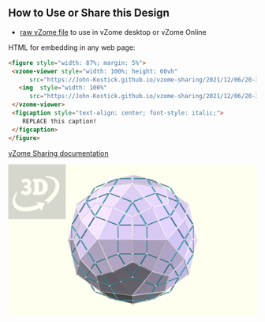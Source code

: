 
## How to Use or Share this Design

 - [raw vZome file](<https://raw.githubusercontent.com/John-Kostick/vzome-sharing/main/2021/12/06/20-38-05-Deltoidal-Hexecontahedron/Deltoidal-Hexecontahedron.vZome>) to use in vZome desktop or vZome Online
 
 HTML for embedding in any web page:
 ```html
<figure style="width: 87%; margin: 5%">
  <vzome-viewer style="width: 100%; height: 60vh"
       src="https://John-Kostick.github.io/vzome-sharing/2021/12/06/20-38-05-Deltoidal-Hexecontahedron/Deltoidal-Hexecontahedron.vZome" >
    <img  style="width: 100%"
       src="https://John-Kostick.github.io/vzome-sharing/2021/12/06/20-38-05-Deltoidal-Hexecontahedron/Deltoidal-Hexecontahedron.png" >
  </vzome-viewer>
  <figcaption style="text-align: center; font-style: italic;">
     REPLACE this caption!
  </figcaption>
</figure>
 ```

[vZome Sharing documentation](https://vzome.github.io/vzome/sharing.html#how-it-works)

![Image](<Deltoidal-Hexecontahedron.png>)

